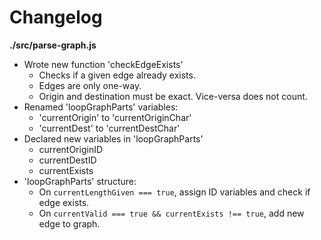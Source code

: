 # Changelog

**./src/parse-graph.js**
* Wrote new function 'checkEdgeExists'
	* Checks if a given edge already exists.
	* Edges are only one-way.
	* Origin and destination must be exact. Vice-versa does not count.
* Renamed 'loopGraphParts' variables:
	* 'currentOrigin' to 'currentOriginChar'
	* 'currentDest' to 'currentDestChar'
* Declared new variables in 'loopGraphParts'
	* currentOriginID
	* currentDestID
	* currentExists
* 'loopGraphParts' structure:
	* On `currentLengthGiven === true`, assign ID variables and check if edge exists.
	* On `currentValid === true && currentExists !== true`, add new edge to graph.